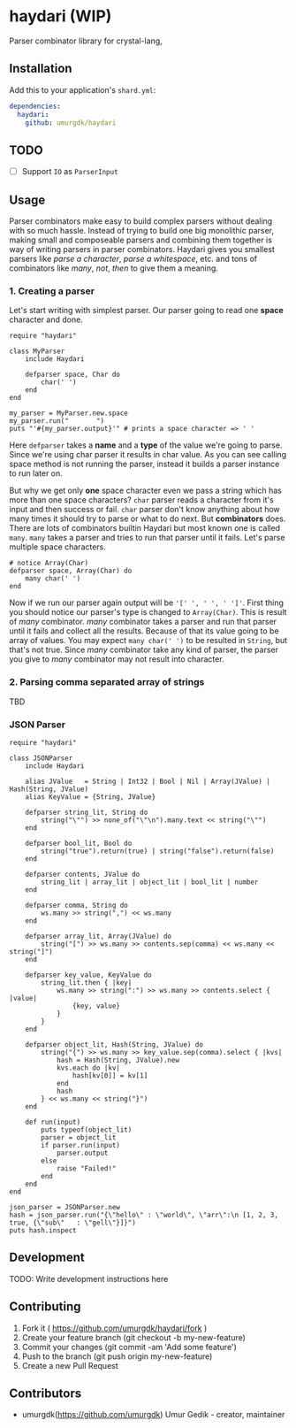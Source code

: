 # haydari (WIP)

Parser combinator library for crystal-lang,

## Installation


Add this to your application's `shard.yml`:

```yaml
dependencies:
  haydari:
    github: umurgdk/haydari
```

## TODO

- [ ] Support `IO` as `ParserInput`

## Usage
Parser combinators make easy to build complex parsers without dealing with so much hassle. Instead of trying to build one big monolithic parser, making small and composeable parsers and combining them together is way of writing parsers in parser combinators. Haydari gives you smallest parsers like *parse a character*, *parse a whitespace*, etc. and tons of combinators like *many*, *not*, *then* to give them a meaning.

### 1. Creating a parser

Let's start writing with simplest parser. Our parser going to read one **space** character and done.

```crystal
require "haydari"

class MyParser
    include Haydari

    defparser space, Char do
        char(' ')
    end
end

my_parser = MyParser.new.space
my_parser.run("       ")
puts "'#{my_parser.output}'" # prints a space character => ' '
```

Here `defparser` takes a **name** and a **type** of the value we're going to parse. Since we're using char parser it results in char value. As you can see calling space method is not running the parser, instead it builds a parser instance to run later on. 

But why we get only **one** space character even we pass a string which has more than one space characters? `char` parser reads a character from it's input and then success or fail. `char` parser don't know anything about how many times it should try to parse or what to do next. But **combinators** does. There are lots of combinators builtin Haydari but most known one is called `many`. `many` takes a parser and tries to run that parser until it fails. Let's parse multiple space characters.

```crystal
# notice Array(Char)
defparser space, Array(Char) do
    many char(' ')
end
```

Now if we run our parser again output will be `'[' ', ' ', ' ']'`. First thing you should notice our parser's type is changed to `Array(Char)`. This is result of *many* combinator. *many* combinator takes a parser and run that parser until it fails and collect all the results. Because of that its value going to be array of values. You may expect `many char(' ')` to be resulted in `String`, but that's not true. Since *many* combinator take any kind of parser, the parser you give to *many* combinator may not result into character.

### 2. Parsing comma separated array of strings

TBD

### JSON Parser

```crystal
require "haydari"

class JSONParser
    include Haydari

    alias JValue   = String | Int32 | Bool | Nil | Array(JValue) | Hash(String, JValue)
    alias KeyValue = {String, JValue}

    defparser string_lit, String do
        string("\"") >> none_of("\"\n").many.text << string("\"")
    end

    defparser bool_lit, Bool do
        string("true").return(true) | string("false").return(false)
    end

    defparser contents, JValue do
        string_lit | array_lit | object_lit | bool_lit | number
    end

    defparser comma, String do
        ws.many >> string(",") << ws.many
    end

    defparser array_lit, Array(JValue) do
        string("[") >> ws.many >> contents.sep(comma) << ws.many << string("]")
    end

    defparser key_value, KeyValue do
        string_lit.then { |key|
            ws.many >> string(":") >> ws.many >> contents.select { |value|
                {key, value}
            }
        }
    end

    defparser object_lit, Hash(String, JValue) do
        string("{") >> ws.many >> key_value.sep(comma).select { |kvs|
            hash = Hash(String, JValue).new
            kvs.each do |kv|
                hash[kv[0]] = kv[1]
            end
            hash
        } << ws.many << string("}")
    end

    def run(input)
        puts typeof(object_lit)
        parser = object_lit
        if parser.run(input)
            parser.output
        else
            raise "Failed!"
        end
    end
end

json_parser = JSONParser.new
hash = json_parser.run("{\"hello\" : \"world\", \"arr\":\n [1, 2, 3, true, {\"sub\"   : \"gell\"}]}")
puts hash.inspect
```

## Development

TODO: Write development instructions here

## Contributing

1. Fork it ( https://github.com/umurgdk/haydari/fork )
2. Create your feature branch (git checkout -b my-new-feature)
3. Commit your changes (git commit -am 'Add some feature')
4. Push to the branch (git push origin my-new-feature)
5. Create a new Pull Request

## Contributors

- umurgdk(https://github.com/umurgdk) Umur Gedik - creator, maintainer
